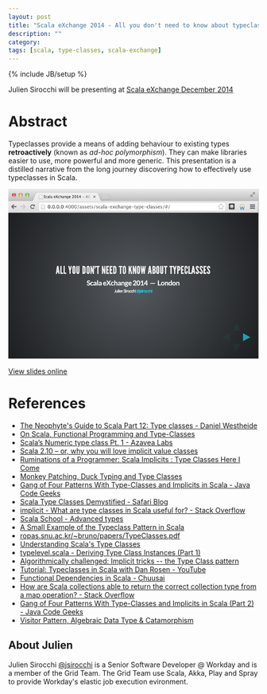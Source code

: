 ```yaml
---
layout: post
title: "Scala eXchange 2014 - All you don't need to know about typeclasses"
description: ""
category:
tags: [scala, type-classes, scala-exchange]
---
```

{% include JB/setup %}

Julien Sirocchi will be presenting at [Scala eXchange December 2014](https://skillsmatter.com/conferences/1948-scala-exchange-2014) 

# Abstract

Typeclasses provide a means of adding behaviour to existing types <strong>retroactively</strong>
 (known as <i>ad-hoc polymorphism</i>). They can make libraries easier to use, more powerful
and more generic. This presentation is a distilled narrative from the long journey discovering
how to effectively use typeclasses in Scala.

![Slides](/assets/scala-exchange-type-classes/thumbnail.png)

[View slides online](/assets/scala-exchange-type-classes/index.html)

# References

 * [The Neophyte's Guide to Scala Part 12: Type classes - Daniel Westheide](http://danielwestheide.com/blog/2013/02/06/the-neophytes-guide-to-scala-part-12-type-classes.html)
 * [On Scala, Functional Programming and Type-Classes](https://www.bionicspirit.com/blog/2012/11/02/scala-functional-programming-type-classes.html)
 * [Scala’s Numeric type class Pt. 1 - Azavea Labs](http://www.azavea.com/blogs/labs/2011/06/scalas-numeric-type-class-pt-1/)
 * [Scala 2.10 – or, why you will love implicit value classes](http://www.blog.project13.pl/index.php/coding/1769/scala-2-10-and-why-you-will-love-implicit-value-classes/)
 * [Ruminations of a Programmer: Scala Implicits : Type Classes Here I Come](http://debasishg.blogspot.ie/2010/06/scala-implicits-type-classes-here-i.html)
 * [Monkey Patching, Duck Typing and Type Classes](http://jsuereth.com/2010/07/13/monkey-patching-scala.html)
 * [Gang of Four Patterns With Type-Classes and Implicits in Scala - Java Code Geeks](http://www.javacodegeeks.com/2013/03/gang-of-four-patterns-with-type-classes-and-implicits-in-scala.html)
 * [Scala Type Classes Demystified - Safari Blog](https://blog.safaribooksonline.com/2013/05/28/scala-type-classes-demystified/)
 * [implicit - What are type classes in Scala useful for? - Stack Overflow](http://stackoverflow.com/questions/5408861/what-are-type-classes-in-scala-useful-for)
 * [Scala School - Advanced types](https://twitter.github.io/scala_school/advanced-types.html)
 * [A Small Example of the Typeclass Pattern in Scala](http://www.casualmiracles.com/2012/05/03/a-small-example-of-the-typeclass-pattern-in-scala/)
 * [ropas.snu.ac.kr/~bruno/papers/TypeClasses.pdf](http://ropas.snu.ac.kr/~bruno/papers/TypeClasses.pdf)
 * [Understanding Scala's Type Classes](http://blog.evilmonkeylabs.com/2012/06/11/Understanding_Scala_Type_Classes/)
 * [typelevel.scala - Deriving Type Class Instances (Part 1)](http://typelevel.org/blog/2013/06/24/deriving-instances-1.html)
 * [Algorithmically challenged: Implicit tricks -- the Type Class pattern](http://dcsobral.blogspot.ie/2010/06/implicit-tricks-type-class-pattern.html)
 * [Tutorial: Typeclasses in Scala with Dan Rosen - YouTube](http://www.youtube.com/watch?v=sVMES4RZF-8)
 * [Functional Dependencies in Scala - Chuusai](http://www.chuusai.com/2011/07/16/fundeps-in-scala/)
 * [How are Scala collections able to return the correct collection type from a map operation? - Stack Overflow](http://stackoverflow.com/questions/5200505/how-are-scala-collections-able-to-return-the-correct-collection-type-from-a-map/5200633#5200633)
 * [Gang of Four Patterns With Type-Classes and Implicits in Scala (Part 2) - Java Code Geeks](http://www.javacodegeeks.com/2013/03/gang-of-four-patterns-with-type-classes-and-implicits-in-scala-part-2.html)
 * [Visitor Pattern, Algebraic Data Type & Catamorphism](http://betehess.github.io/talks/2014/06/06-cata-visitor-adt#1)


## About Julien

Julien Sirocchi [@jsirocchi](http://twitter.com/jsirocchi) is a
Senior Software Developer @ Workday and is a member of the Grid Team.
The Grid Team use Scala, Akka, Play and Spray to provide Workday's elastic job
execution evironment.

